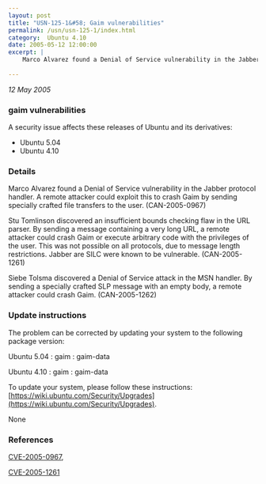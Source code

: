 ```yaml
---
layout: post
title: "USN-125-1&#58; Gaim vulnerabilities"
permalink: /usn/usn-125-1/index.html
category:  Ubuntu 4.10
date: 2005-05-12 12:00:00
excerpt: |
    Marco Alvarez found a Denial of Service vulnerability in the Jabber protocol handler. A remote attacker could exploit this to crash Gaim by sending specially crafted file transfers to the user. (CAN-2005-0967)
    
--- 
```

 
 

*12 May 2005*

### gaim vulnerabilities

A security issue affects these releases of Ubuntu and its derivatives:

* Ubuntu 5.04
* Ubuntu 4.10

### Details

Marco Alvarez found a Denial of Service vulnerability in the Jabber protocol handler. A remote attacker could exploit this to crash Gaim by sending specially crafted file transfers to the user. (CAN-2005-0967)

Stu Tomlinson discovered an insufficient bounds checking flaw in the URL parser. By sending a message containing a very long URL, a remote attacker could crash Gaim or execute arbitrary code with the privileges of the user. This was not possible on all protocols, due to message length restrictions. Jabber are SILC were known to be vulnerable. (CAN-2005-1261)

Siebe Tolsma discovered a Denial of Service attack in the MSN handler. By sending a specially crafted SLP message with an empty body, a remote attacker could crash Gaim. (CAN-2005-1262)

### Update instructions

The problem can be corrected by updating your system to the following package version:

Ubuntu 5.04
 : gaim 
 : gaim-data 

Ubuntu 4.10
 : gaim 
 : gaim-data 

To update your system, please follow these instructions: [https://wiki.ubuntu.com/Security/Upgrades](https://wiki.ubuntu.com/Security/Upgrades).

None

### References

 
 [CVE-2005-0967](http://people.ubuntu.com/~ubuntu-security/cve/CVE-2005-0967), 

 [CVE-2005-1261](http://people.ubuntu.com/~ubuntu-security/cve/CVE-2005-1261)
 

